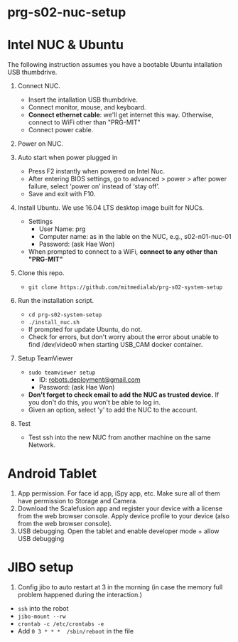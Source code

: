 # prg-s02-nuc-setup

# Intel NUC & Ubuntu

The following instruction assumes you have a bootable Ubuntu intallation USB thumbdrive.

1. Connect NUC.
    - Insert the intallation USB thumbdrive.
    - Connect monitor, mouse, and keyboard.
    - **Connect ethernet cable**: we'll get internet this way. Otherwise, connect to WiFi other than "PRG-MIT"
    - Connect power cable.

2. Power on NUC.

3. Auto start when power plugged in
    - Press F2 instantly when powered on Intel Nuc. 
    - After entering BIOS settings, go to advanced > power > after power failure, select ‘power on’ instead of ‘stay off’. 
    - Save and exit with F10.

4. Install Ubuntu. We use 16.04 LTS desktop image built for NUCs.
    - Settings
      - User Name: prg
      - Computer name:  as in the lable on the NUC, e.g., s02-n01-nuc-01
      - Password: (ask Hae Won)
    - When prompted to connect to a WiFi, **connect to any other than "PRG-MIT"**
 
5. Clone this repo.
    - `git clone https://github.com/mitmedialab/prg-s02-system-setup`

6. Run the installation script.
    - `cd prg-s02-system-setup`
    - `./install_nuc.sh`
    - If prompted for update Ubuntu, do not.
    - Check for errors, but don't worry about the error about unable to find /dev/video0 when starting USB_CAM docker container.

7. Setup TeamViewer
    - `sudo teamviewer setup`
      - ID: robots.deployment@gmail.com
      - Password: (ask Hae Won)
    - **Don't forget to check email to add the NUC as trusted device.** If you don't do this, you won't be able to log in.
    - Given an option, select 'y' to add the NUC to the account.

8. Test
    - Test ssh into the new NUC from another machine on the same Network.


# Android Tablet

1. App permission. For face id app, iSpy app, etc. Make sure all of them have permission to Storage and Camera.
2. Download the Scalefusion app and register your device with a license from the web browser console. Apply device profile to your device (also from the web browser console).
3. USB debugging. Open the tablet and enable developer mode + allow USB debugging


# JIBO setup

1. Config jibo to auto restart at 3 in the morning (in case the memory full problem happened during the interaction.)
- `ssh` into the robot
- `jibo-mount --rw`
- `crontab -c /etc/crontabs -e`
- Add `0 3 * * *  /sbin/reboot` in the file
